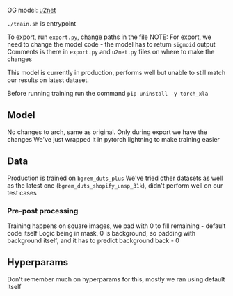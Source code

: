 OG model: [u2net](https://github.com/xuebinqin/U-2-Net)

`./train.sh` is entrypoint

To export, run `export.py`, change paths in the file
NOTE: For export, we need to change the model code - the model has to return `sigmoid` output
Comments is there in `export.py` and `u2net.py` files on where to make the changes

This model is currently in production, performs well but unable to still match our results on latest dataset.

Before running training run the command `pip uninstall -y torch_xla`

## Model

No changes to arch, same as original. Only during export we have the changes
We've just wrapped it in pytorch lightning to make training easier

## Data
Production is trained on `bgrem_duts_plus`
We've tried other datasets as well as the latest one (`bgrem_duts_shopify_unsp_31k`), didn't perform well on our test cases

### Pre-post processing
Training happens on square images, we pad with 0 to fill remaining - default code itself
Logic being in mask, 0 is background, so padding with background itself, and it has to predict background back - 0

## Hyperparams
Don't remember much on hyperparams for this, mostly we ran using default itself

